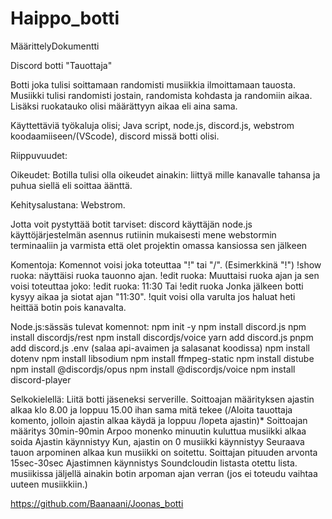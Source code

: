 # Haippo_botti
MäärittelyDokumentti

Discord botti "Tauottaja"

Botti joka tulisi soittamaan randomisti musiikkia ilmoittamaan tauosta. Musiikki tulisi randomisti jostain, randomista kohdasta ja randomiin aikaa. Lisäksi ruokatauko olisi määrättyyn aikaa eli aina sama.

Käyttettäviä työkaluja olisi; Java script, node.js, discord.js, webstrom koodaamiiseen/(VScode), discord missä botti olisi.

Riippuvuudet:

Oikeudet: Botilla tulisi olla oikeudet ainakin: liittyä mille kanavalle tahansa ja puhua siellä eli soittaa äänttä.

Kehitysalustana: Webstrom.

Jotta voit pystyttää botit tarviset: discord käyttäjän node.js käyttöjärjestelmän asennus rutiinin mukaisesti mene webstormin terminaaliin ja varmista että olet projektin omassa kansiossa sen jälkeen

Komentoja: Komennot voisi joka toteuttaa "!" tai "/". (Esimerkkinä "!") !show ruoka: näyttäisi ruoka tauonno ajan. !edit ruoka: Muuttaisi ruoka ajan ja sen voisi toteuttaa joko: !edit ruoka: 11:30 Tai !edit ruoka Jonka jälkeen botti kysyy aikaa ja siotat ajan "11:30". !quit voisi olla varulta jos haluat heti heittää botin pois kanavalta.

Node.js:sässäs tulevat komennot: npm init -y npm install discord.js npm install discordjs/rest npm install discordjs/voice yarn add discord.js pnpm add discord.js .env (salaa api-avaimen ja salasanat koodissa) npm install dotenv npm install libsodium npm install ffmpeg-static npm install distube npm install @discordjs/opus npm install @discordjs/voice
npm install discord-player

Selkokielellä: Liitä botti jäseneksi serverille. Soittoajan määrityksen ajastin alkaa klo 8.00 ja loppuu 15.00 ihan sama mitä tekee (/Aloita tauottaja komento, jolloin ajastin alkaa käydä ja loppuu /lopeta ajastin)* Soittoajan määritys 30min-90min Arpoo monenko minuutin kuluttua musiikki alkaa soida Ajastin käynnistyy Kun, ajastin on 0 musiikki käynnistyy Seuraava tauon arpominen alkaa kun musiikki on soitettu. Soittajan pituuden arvonta 15sec-30sec Ajastimnen käynnistys Soundcloudin listasta otettu lista. musiikissa jäljellä ainakin botin arpoman ajan verran (jos ei toteudu vaihtaa uuteen musiikkiin.)

https://github.com/Baanaani/Joonas_botti
